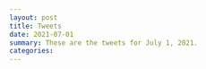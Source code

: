 ```yaml
---
layout: post
title: Tweets
date: 2021-07-01
summary: These are the tweets for July 1, 2021.
categories:
---
```


